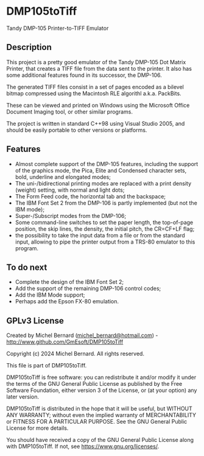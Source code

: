 DMP105toTiff
============

Tandy DMP-105 Printer-to-TIFF Emulator


Description
-----------

This project is a pretty good emulator of the Tandy DMP-105 Dot Matrix Printer, that creates a TIFF file from the data sent to the printer. 
It also has some additional features found in its successor, the DMP-106.

The generated TIFF files consist in a set of pages encoded as a bilevel bitmap compressed using the Macintosh RLE algorithl a.k.a. PackBits.

These can be viewed and printed on Windows using the Microsoft Office Document Imaging tool, or other similar programs.

The project is written in standard C++98 using Visual Studio 2005, and should be easily portable to other versions or platforms.


Features
--------

- Almost complete support of the DMP-105 features, including the support of the graphics mode, the Pica, Elite and Condensed character sets,
bold, underline and elongated modes;
- The uni-/bidirectional printing modes are replaced with a print density (weight) setting, with normal and light dots;
- The Form Feed code, the horizontal tab and the backspace;
- The IBM Font Set 2 from the DMP-106 is partly implemented (but not the IBM mode);
- Super-/Subscript modes from the DMP-106;
- Some command-line switches to set the paper length, the top-of-page position, the skip lines, the density, the initial pitch, the CR=CF+LF flag;
- the possibility to take the input data from a file or from the standard input, allowing to pipe the printer output from a TRS-80 emulator to this program.


To do next
----------

 - Complete the design of the IBM Font Set 2;
 - Add the support of the  remaining DMP-106 control codes;
 - Add the IBM Mode support;
 - Perhaps add the Epson FX-80 emulation.


GPLv3 License
-------------

Created by Michel Bernard (michel_bernard@hotmail.com) -
<http://www.github.com/GmEsoft/DMP105toTiff>

Copyright (c) 2024 Michel Bernard. All rights reserved.

This file is part of DMP105toTiff.

DMP105toTiff is free software: you can redistribute it and/or modify
it under the terms of the GNU General Public License as published by
the Free Software Foundation, either version 3 of the License, or
(at your option) any later version.

DMP105toTiff is distributed in the hope that it will be useful,
but WITHOUT ANY WARRANTY; without even the implied warranty of
MERCHANTABILITY or FITNESS FOR A PARTICULAR PURPOSE.  See the
GNU General Public License for more details.

You should have received a copy of the GNU General Public License
along with DMP105toTiff.  If not, see <https://www.gnu.org/licenses/>.
